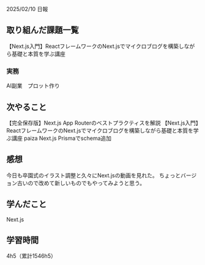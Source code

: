  2025/02/10 日報
## 取り組んだ課題一覧
【Next.js入門】ReactフレームワークのNext.jsでマイクロブログを構築しながら基礎と本質を学ぶ講座

### 実務
AI副業　プロット作り


## 次やること
【完全保存版】Next.js App Routerのベストプラクティスを解説
【Next.js入門】ReactフレームワークのNext.jsでマイクロブログを構築しながら基礎と本質を学ぶ講座
paiza
Next.js Prismaでschema追加


## 感想
今日も卒園式のイラスト調整と久々にNext.jsの動画を見れた。
ちょっとバージョン古いので改めて新しいものでもやってみようと思う。


## 学んだこと
Next.js


## 学習時間
4h5（累計1546h5）
